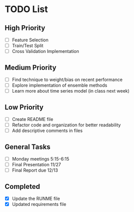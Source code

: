 # TODO List

## High Priority
- [ ] Feature Selection
- [ ] Train/Test Split
- [ ] Cross Validation Implementation

## Medium Priority
- [ ] Find technique to weight/bias on recent performance
- [ ] Explore implementation of ensemble methods
- [ ] Learn more about time series model (in class next week)

## Low Priority
- [ ] Create README file
- [ ] Refactor code and organization for better readability
- [ ] Add descriptive comments in files

## General Tasks
- [ ] Monday meetings 5:15-6:15
- [ ] Final Presentation 11/27
- [ ] Final Report due 12/13

## Completed
- [x] Update the RUNME file
- [x] Updated requirements file
